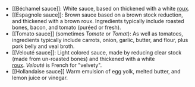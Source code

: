- [[Béchamel sauce]]: White sauce, based on thickened with a white [roux](../roux).
- [[Espagnole sauce]]: Brown sauce based on a brown stock reduction, and thickened with a brown roux. Ingredients typically include roasted bones, bacon, and tomato (puréed or fresh).
- [[Tomato sauce]] (sometimes _Tomate_ or _Tomat_): As well as tomatoes, ingredients typically include carrots, onion, garlic, butter, and flour, plus pork belly and veal broth.
- [[Velouté sauce]]: Light colored sauce, made by reducing clear stock (made from un-roasted bones) and thickened with a white [roux](../roux). _Velouté_ is French for "velvety".
- [[Hollandaise sauce]] Warm emulsion of egg yolk, melted butter, and lemon juice or vinegar.